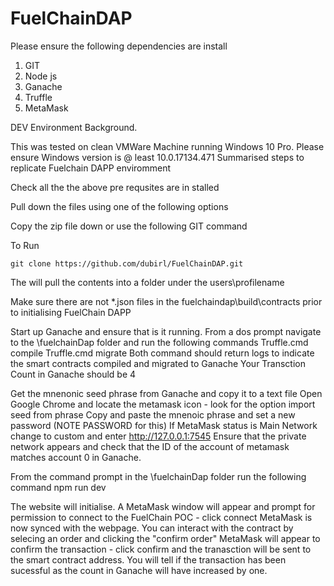 # FuelChainDAP

Please ensure the following dependencies are install
1. GIT 
2. Node js
3. Ganache
4. Truffle
5. MetaMask 

DEV Environment Background. 

This was tested on clean VMWare Machine running Windows 10 Pro.
Please ensure Windows version is @ least 10.0.17134.471
Summarised steps to replicate Fuelchain DAPP enviromment  

Check all the the above pre requsites are in stalled 

Pull down the files using one of the following options

Copy the zip file down or use the following GIT command

To Run

`git clone https://github.com/dubirl/FuelChainDAP.git`

The will pull the contents into a folder under the users\profilename 


Make sure there are not *.json files in the fuelchaindap\build\contracts prior to initialising FuelChain DAPP 

Start up Ganache and ensure that is it running.
From a dos prompt navigate to the \fuelchainDap folder and run the following commands
Truffle.cmd compile
Truffle.cmd migrate
Both command should return logs to indicate the smart contracts compiled and migrated to Ganache
Your Transction Count in Ganache should be 4

Get the mnenonic seed phrase from Ganache and copy it to a text file
Open Google Chrome and locate the metamask icon - look for the option import seed from phrase
Copy and paste the mnenoic phrase and set a new password (NOTE PASSWORD for this)
If MetaMask status is Main Network change to custom and enter http://127.0.0.1:7545
Ensure that the private network appears and check that the ID of the account of metamask matches account
0 in Ganache. 

From the command prompt in the \fuelchainDap folder run the following command
npm run dev

The website will initialise.
A MetaMask window will appear and prompt for permission to connect to the FuelChain POC - click connect
MetaMask is now synced with the webpage.
You can interact with the contract by selecing an order and clicking the "confirm order"
MetaMask will appear to confirm the transaction - click confirm and the tranasction will be sent to the smart contract address.
You will tell if the transaction has been sucessful as the count in Ganache will have increased by one. 
